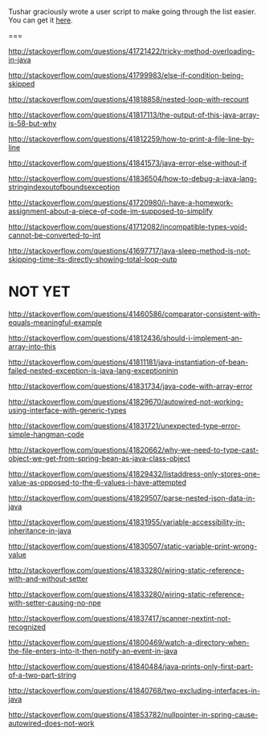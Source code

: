 Tushar graciously wrote a user script to make going through the list easier. You can get it [here](https://github.com/tusharjadhav219/Userscript-for-delete-candidates).

===

http://stackoverflow.com/questions/41721422/tricky-method-overloading-in-java

http://stackoverflow.com/questions/41799983/else-if-condition-being-skipped

http://stackoverflow.com/questions/41818858/nested-loop-with-recount

http://stackoverflow.com/questions/41817113/the-output-of-this-java-array-is-58-but-why

http://stackoverflow.com/questions/41812259/how-to-print-a-file-line-by-line

http://stackoverflow.com/questions/41841573/java-error-else-without-if

http://stackoverflow.com/questions/41836504/how-to-debug-a-java-lang-stringindexoutofboundsexception

http://stackoverflow.com/questions/41720980/i-have-a-homework-assignment-about-a-piece-of-code-im-supposed-to-simplify

http://stackoverflow.com/questions/41712082/incompatible-types-void-cannot-be-converted-to-int

http://stackoverflow.com/questions/41697717/java-sleep-method-is-not-skipping-time-its-directly-showing-total-loop-outp

NOT YET
=====

http://stackoverflow.com/questions/41460586/comparator-consistent-with-equals-meaningful-example

http://stackoverflow.com/questions/41812436/should-i-implement-an-array-into-this

http://stackoverflow.com/questions/41811181/java-instantiation-of-bean-failed-nested-exception-is-java-lang-exceptioninin

http://stackoverflow.com/questions/41831734/java-code-with-array-error

http://stackoverflow.com/questions/41829670/autowired-not-working-using-interface-with-generic-types

http://stackoverflow.com/questions/41831721/unexpected-type-error-simple-hangman-code

http://stackoverflow.com/questions/41820662/why-we-need-to-type-cast-object-we-get-from-spring-bean-as-java-class-object

http://stackoverflow.com/questions/41829432/listaddress-only-stores-one-value-as-opposed-to-the-6-values-i-have-attempted

http://stackoverflow.com/questions/41829507/parse-nested-json-data-in-java

http://stackoverflow.com/questions/41831955/variable-accessibility-in-inheritance-in-java

http://stackoverflow.com/questions/41830507/static-variable-print-wrong-value

http://stackoverflow.com/questions/41833280/wiring-static-reference-with-and-without-setter

http://stackoverflow.com/questions/41833280/wiring-static-reference-with-setter-causing-no-npe

http://stackoverflow.com/questions/41837417/scanner-nextint-not-recognized

http://stackoverflow.com/questions/41800469/watch-a-directory-when-the-file-enters-into-it-then-notify-an-event-in-java

http://stackoverflow.com/questions/41840484/java-prints-only-first-part-of-a-two-part-string

http://stackoverflow.com/questions/41840768/two-excluding-interfaces-in-java

http://stackoverflow.com/questions/41853782/nullpointer-in-spring-cause-autowired-does-not-work